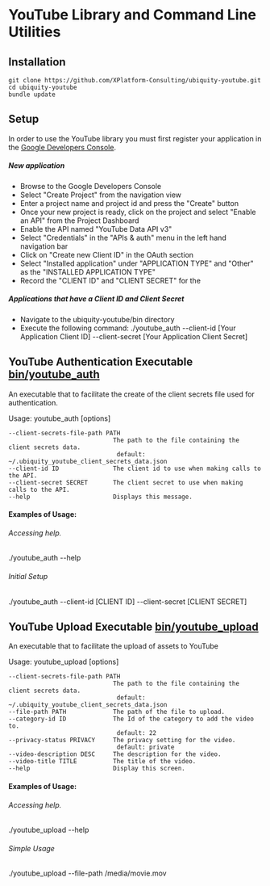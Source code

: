 YouTube Library and Command Line Utilities
==========================================

Installation
------------

    git clone https://github.com/XPlatform-Consulting/ubiquity-youtube.git
    cd ubiquity-youtube
    bundle update

Setup
-----

  In order to use the YouTube library you must first register your application in the [Google Developers Console](https://console.developers.google.com).
  
##### New application
  - Browse to the Google Developers Console
  - Select "Create Project" from the navigation view
  - Enter a project name and project id and press the "Create" button
  - Once your new project is ready, click on the project and select "Enable an API" from the Project Dashboard
  - Enable the API named "YouTube Data API v3"
  - Select "Credentials" in the "APIs & auth" menu in the left hand navigation bar   
  - Click on "Create new Client ID" in the OAuth section
  - Select "Installed application" under "APPLICATION TYPE" and "Other" as the "INSTALLED APPLICATION TYPE"
  - Record the "CLIENT ID" and "CLIENT SECRET" for the 
  
##### Applications that have a Client ID and Client Secret
  - Navigate to the ubiquity-youtube/bin directory
  - Execute the following command: ./youtube_auth --client-id [Your Application Client ID] --client-secret [Your Application Client Secret]

YouTube Authentication Executable [bin/youtube_auth](./bin/youtube_auth)
-------------------------------------------------------------------------
An executable that to facilitate the create of the client secrets file used for authentication.

Usage: youtube_auth [options]

    --client-secrets-file-path PATH
                                 The path to the file containing the client secrets data.
                                  default: ~/.ubiquity_youtube_client_secrets_data.json
    --client-id ID               The client id to use when making calls to the API.
    --client-secret SECRET       The client secret to use when making calls to the API.
    --help                       Displays this message.
        
#### Examples of Usage:

###### Accessing help.
  ./youtube_auth --help
  
###### Initial Setup
  ./youtube_auth --client-id [CLIENT ID] --client-secret [CLIENT SECRET]


YouTube Upload Executable [bin/youtube_upload](./bin/youtube_upload)
--------------------------------------------------------------------
An executable that to facilitate the upload of assets to YouTube

Usage: youtube_upload [options]

    --client-secrets-file-path PATH
                                 The path to the file containing the client secrets data.
                                  default: ~/.ubiquity_youtube_client_secrets_data.json
    --file-path PATH             The path of the file to upload.
    --category-id ID             The Id of the category to add the video to.
                                  default: 22
    --privacy-status PRIVACY     The privacy setting for the video.
                                  default: private
    --video-description DESC     The description for the video.
    --video-title TITLE          The title of the video.
    --help                       Display this screen.
        
#### Examples of Usage:

###### Accessing help.
  ./youtube_upload --help
  
###### Simple Usage
  ./youtube_upload --file-path /media/movie.mov
